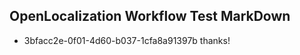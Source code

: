 ## OpenLocalization Workflow Test MarkDown
* 3bfacc2e-0f01-4d60-b037-1cfa8a91397b 
thanks!<!--HONumber=Mar16_HO1-->
